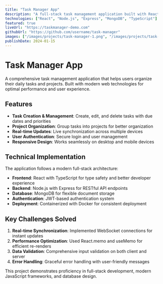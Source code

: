 ```yaml
---
title: "Task Manager App"
description: "A full-stack task management application built with React and Node.js"
technologies: ["React", "Node.js", "Express", "MongoDB", "TypeScript"]
featured: true
liveUrl: "https://taskmanager-demo.com"
githubUrl: "https://github.com/username/task-manager"
images: ["/images/projects/task-manager-1.png", "/images/projects/task-manager-2.png"]
publishDate: 2024-01-15
---
```


# Task Manager App

A comprehensive task management application that helps users organize their daily tasks and projects. Built with modern web technologies for optimal performance and user experience.

## Features

- **Task Creation & Management**: Create, edit, and delete tasks with due dates and priorities
- **Project Organization**: Group tasks into projects for better organization
- **Real-time Updates**: Live synchronization across multiple devices
- **User Authentication**: Secure login and user management
- **Responsive Design**: Works seamlessly on desktop and mobile devices

## Technical Implementation

The application follows a modern full-stack architecture:

- **Frontend**: React with TypeScript for type safety and better developer experience
- **Backend**: Node.js with Express for RESTful API endpoints
- **Database**: MongoDB for flexible document storage
- **Authentication**: JWT-based authentication system
- **Deployment**: Containerized with Docker for consistent deployment

## Key Challenges Solved

1. **Real-time Synchronization**: Implemented WebSocket connections for instant updates
2. **Performance Optimization**: Used React.memo and useMemo for efficient re-renders
3. **Data Validation**: Comprehensive input validation on both client and server
4. **Error Handling**: Graceful error handling with user-friendly messages

This project demonstrates proficiency in full-stack development, modern JavaScript frameworks, and database design.